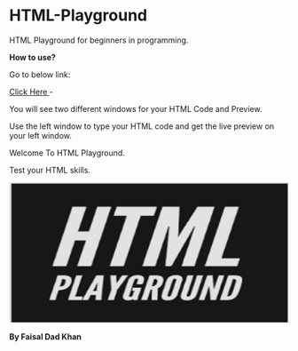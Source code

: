 # HTML-Playground
<p>HTML Playground for beginners in programming.</p>

<strong>How to use?</strong>

<p>Go to below link:</p>
<a href="https://faisaldadkhan13.github.io/HTML-Playground"> Click Here </a>
-
<p>You will see two different windows for your HTML Code and Preview.</p>
<p>Use the left window to type your HTML code and get the live preview on your left window.</p>

<H> Welcome To HTML Playground.</H>
<p>Test your HTML skills. </p>
<img src= "Images/HTMLPLogo.png"

--------------------------------------------------------------------
<strong> By Faisal Dad Khan </strong>

